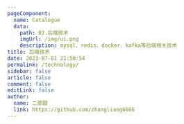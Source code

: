 ```yaml
---
pageComponent:
  name: Catalogue
  data:
    path: 02.后端技术
    imgUrl: /img/ui.png
    description: mysql、redis、docker、kafka等后端相关技术
title: 后端技术
date: 2023-07-01 21:50:54
permalink: /technology/
sidebar: false
article: false
comment: false
editLink: false
author:
  name: 二郎腿
  link: https://github.com/zhangliang6666
---
```

